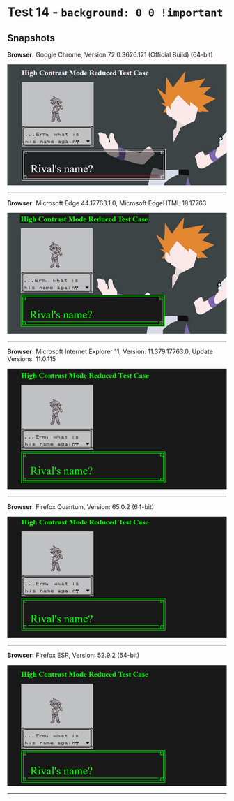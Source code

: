 # Test 14 - `background: 0 0 !important`

## Snapshots
**Browser:** Google Chrome, Version 72.0.3626.121 (Official Build) (64-bit)

![Chrome Snapshot](/14-0%200%20!important/snapshots/GoogleChrome.png)
___

**Browser:** Microsoft Edge 44.17763.1.0, Microsoft EdgeHTML 18.17763

![Edge Snapshot](/14-0%200%20!important/snapshots/MicrosoftEdge_HCM.png)
___
**Browser:** Microsoft Internet Explorer 11, Version: 11.379.17763.0, Update Versions: 11.0.115

![Internet Explorer Snapshot](/14-0%200%20!important/snapshots/InternetExplorer_HCM.png)
___
**Browser:** Firefox Quantum, Version: 65.0.2 (64-bit)

![Firefox Quantum Snapshot](/14-0%200%20!important/snapshots/FirefoxQuantum_HCM.png)
___
**Browser:** Firefox ESR, Version: 52.9.2 (64-bit)

![Firefox ESR Snapshot](/14-0%200%20!important/snapshots/FirefoxESR_HCM.png)
___
